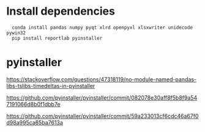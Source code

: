 # Install dependencies
```
  conda install pandas numpy pyqt xlrd openpyxl xlsxwriter unidecode pywin32
  pip install reportlab pyinstaller
```

# pyinstaller
https://stackoverflow.com/questions/47318119/no-module-named-pandas-libs-tslibs-timedeltas-in-pyinstaller

https://github.com/pyinstaller/pyinstaller/commit/082078e30aff8f5b8f9a547191066d8b0f1dbb7e

https://github.com/pyinstaller/pyinstaller/commit/59a233013cf6cdc46a67f0d98a995ca65ba7613a
